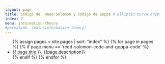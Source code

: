 ```yaml
---
layout: page
title: Código de  Reed-Solomon y código de Goppa # Elliptic-curve cryptography
index: 7
menu: information-theory
#permalink: /math/information-theory/
---
```


<ul>
    {% assign pages = site.pages | sort: "index" %}
    {% for page in pages %}
        {% if page.menu == 'reed-solomon-code-and-goppa-code' %}
            <li><a href="{{ page.url }}">{{ page.title }}.</a> {{page.description}}</li>
        {% endif %}
    {% endfor %}
</ul>